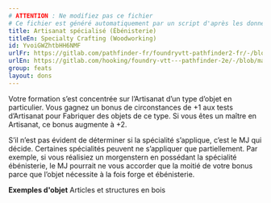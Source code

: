 ```yaml
---
# ATTENTION : Ne modifiez pas ce fichier
# Ce fichier est généré automatiquement par un script d'après les données du module Foundry VTT officiel et de sa traduction
title: Artisanat spécialisé (Ébénisterie)
titleEn: Specialty Crafting (Woodworking)
id: YvoiGWZhtbHH6NMF
urlFr: https://gitlab.com/pathfinder-fr/foundryvtt-pathfinder2-fr/-/blob/master/data/feats/YvoiGWZhtbHH6NMF.htm
urlEn: https://gitlab.com/hooking/foundry-vtt---pathfinder-2e/-/blob/master/packs/data/feats.db/specialty-crafting-woodworking.json
group: feats
layout: dons
---
```

Votre formation s’est concentrée sur l’Artisanat d’un type d’objet en particulier. Vous gagnez un bonus de circonstances de +1 aux tests d’Artisanat pour Fabriquer des objets de ce type. Si vous êtes un maître en Artisanat, ce bonus augmente à +2.

S’il n’est pas évident de déterminer si la spécialité s’applique, c’est le MJ qui décide. Certaines spécialités peuvent ne s’appliquer que partiellement. Par exemple, si vous réalisiez un morgenstern en possédant la spécialité ébénisterie, le MJ pourrait ne vous accorder que la moitié de votre bonus parce que l’objet nécessite à la fois forge et ébénisterie.

**Exemples d'objet** Articles et structures en bois


